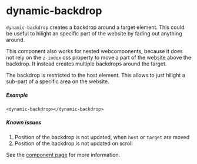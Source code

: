 # dynamic-backdrop

`dynamic-backdrop` creates a backdrop around a target element.
This could be useful to hilight an specific part of the website by fading
out anything around.

This component also works for nested webcomponents, because it does not rely
on the `z-index` css property to move a part of the website above the backdrop.
It instead creates multiple backdrops around the target.

The backdrop is restricted to the host element. This allows to just hilight a
sub-part of a specific area on the website. 

##### Example

    <dynamic-backdrop></dynamic-backdrop>

##### Known issues

1. Position of the backdrop is not updated, when `host` or `target` are moved
1. Position of the backdrop is not updated on scroll

See the [component page](http://Eldorado234.github.io/dynamic-backdrop) for more information.
